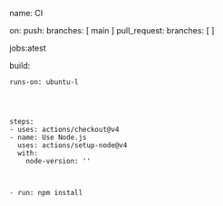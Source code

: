 name: CI

on:
  push:
    branches: [ main ]
  pull_request:
    branches: [  ]

jobs:atest

  build:

    runs-on: ubuntu-l


    

    steps:
    - uses: actions/checkout@v4
    - name: Use Node.js
      uses: actions/setup-node@v4
      with:
        node-version: ''

   
    
    - run: npm install


